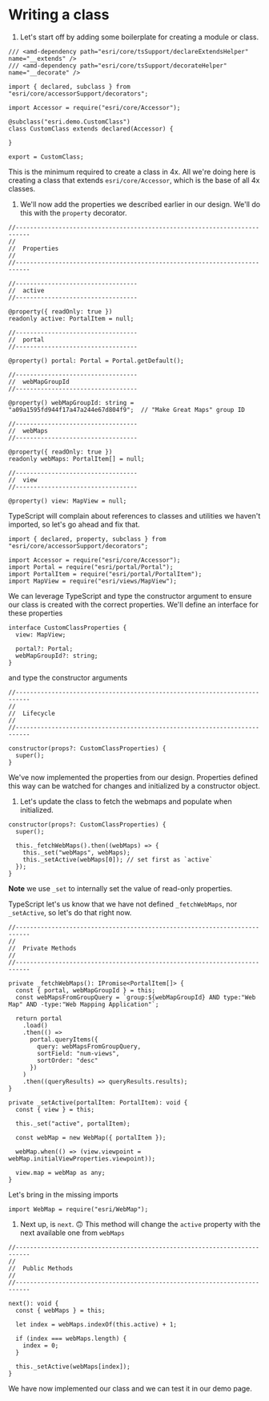 # Writing a class

1. Let's start off by adding some boilerplate for creating a module or class.

  ```
  /// <amd-dependency path="esri/core/tsSupport/declareExtendsHelper" name="__extends" />
  /// <amd-dependency path="esri/core/tsSupport/decorateHelper" name="__decorate" />
  
  import { declared, subclass } from "esri/core/accessorSupport/decorators";
  
  import Accessor = require("esri/core/Accessor");
  
  @subclass("esri.demo.CustomClass")
  class CustomClass extends declared(Accessor) {
  
  }
  
  export = CustomClass;
  ```

  This is the minimum required to create a class in 4x. All we're doing here is creating a class that extends `esri/core/Accessor`, which is the base of all 4x classes.


1. We'll now add the properties we described earlier in our design. We'll do this with the `property` decorator.

  ```tsx
  //--------------------------------------------------------------------------
  //
  //  Properties
  //
  //--------------------------------------------------------------------------

  //----------------------------------
  //  active
  //----------------------------------

  @property({ readOnly: true })
  readonly active: PortalItem = null;

  //----------------------------------
  //  portal
  //----------------------------------

  @property() portal: Portal = Portal.getDefault();

  //----------------------------------
  //  webMapGroupId
  //----------------------------------

  @property() webMapGroupId: string = "a09a1595fd944f17a47a244e67d804f9";  // "Make Great Maps" group ID

  //----------------------------------
  //  webMaps
  //----------------------------------

  @property({ readOnly: true })
  readonly webMaps: PortalItem[] = null;

  //----------------------------------
  //  view
  //----------------------------------

  @property() view: MapView = null;
  ```

  TypeScript will complain about references to classes and utilities we haven't imported, so let's go ahead and fix that.

  ```tsx
  import { declared, property, subclass } from "esri/core/accessorSupport/decorators";
  
  import Accessor = require("esri/core/Accessor");
  import Portal = require("esri/portal/Portal");
  import PortalItem = require("esri/portal/PortalItem");
  import MapView = require("esri/views/MapView");
  ```

  We can leverage TypeScript and type the constructor argument to ensure our class is created with the correct properties. We'll define an interface for these properties

  ```tsx
  interface CustomClassProperties {
    view: MapView;
  
    portal?: Portal;
    webMapGroupId?: string;
  }
  ```

  and type the constructor arguments

  ```tsx
  //--------------------------------------------------------------------------
  //
  //  Lifecycle
  //
  //--------------------------------------------------------------------------

  constructor(props?: CustomClassProperties) {
    super();
  }
  ```

  We've now implemented the properties from our design. Properties defined this way can be watched for changes and initialized by a constructor object.

1. Let's update the class to fetch the webmaps and populate when initialized.

  ```tsx
  constructor(props?: CustomClassProperties) {
    super();
    
    this._fetchWebMaps().then((webMaps) => {
      this._set("webMaps", webMaps);
      this._setActive(webMaps[0]); // set first as `active`
    });
  }
  ```

  **Note** we use `_set` to internally set the value of read-only properties.

  TypeScript let's us know that we have not defined `_fetchWebMaps`, nor `_setActive`, so let's do that right now.

  ```tsx
  //--------------------------------------------------------------------------
  //
  //  Private Methods
  //
  //--------------------------------------------------------------------------

  private _fetchWebMaps(): IPromise<PortalItem[]> {
    const { portal, webMapGroupId } = this;
    const webMapsFromGroupQuery = `group:${webMapGroupId} AND type:"Web Map" AND -type:"Web Mapping Application"`;

    return portal
      .load()
      .then(() =>
        portal.queryItems({
          query: webMapsFromGroupQuery,
          sortField: "num-views",
          sortOrder: "desc"
        })
      )
      .then((queryResults) => queryResults.results);
  }

  private _setActive(portalItem: PortalItem): void {
    const { view } = this;

    this._set("active", portalItem);

    const webMap = new WebMap({ portalItem });

    webMap.when(() => (view.viewpoint = webMap.initialViewProperties.viewpoint));

    view.map = webMap as any;
  }
  ```

  Let's bring in the missing imports

  ```tsx
  import WebMap = require("esri/WebMap");
  ```

1. Next up, is `next`. 🙃 This method will change the `active` property with the next available one from `webMaps`

  ```tsx
  //--------------------------------------------------------------------------
  //
  //  Public Methods
  //
  //--------------------------------------------------------------------------

  next(): void {
    const { webMaps } = this;

    let index = webMaps.indexOf(this.active) + 1;

    if (index === webMaps.length) {
      index = 0;
    }

    this._setActive(webMaps[index]);
  }
  ```

  We have now implemented our class and we can test it in our demo page.
